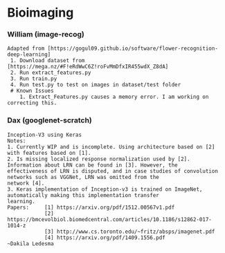 # Bioimaging
### William (image-recog)
    Adapted from [https://gogul09.github.io/software/flower-recognition-deep-learning]
     1. Download dataset from [https://mega.nz/#F!eRdWwC6Z!roFvMmDfxIR455wdX_Z8dA]
     2. Run extract_features.py
     3. Run train.py
     4. Run test.py to test on images in dataset/test folder
     # Known Issues
        1. Extract_Features.py causes a memory error. I am working on correcting this.

### Dax (googlenet-scratch)
    Inception-V3 using Keras
    Notes:
    1. Currently WIP and is incomplete. Using architecture based on [2] with features based on [1].
    2. Is missing localized response normalization used by [2]. Information about LRN can be found in [3]. However, the
    effectiveness of LRN is disputed, and in case studies of convolution networks such as VGGNet, LRN was omitted from the
    network [4].
    3. Keras implementation of Inception-v3 is trained on ImageNet, automatically making this implementation transfer
    learning.
    Papers:     [1] https://arxiv.org/pdf/1512.00567v1.pdf
                [2] https://bmcevolbiol.biomedcentral.com/articles/10.1186/s12862-017-1014-z
                [3] http://www.cs.toronto.edu/~fritz/absps/imagenet.pdf
                [4] https://arxiv.org/pdf/1409.1556.pdf
    ~Dakila Ledesma
